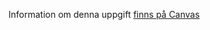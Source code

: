 Information om denna uppgift [finns på Canvas](https://chasacademy.instructure.com/courses/585/assignments/3056?module_item_id=16220) 
